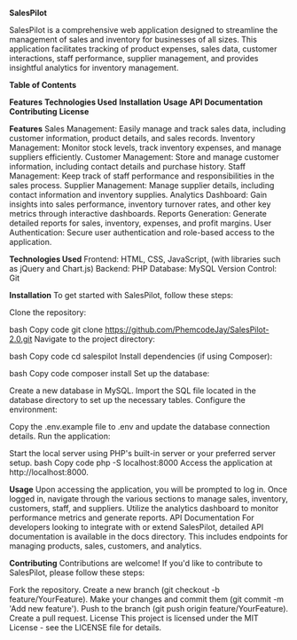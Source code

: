 **SalesPilot**

SalesPilot is a comprehensive web application designed to streamline the management of sales and inventory for businesses of all sizes. This application facilitates tracking of product expenses, sales data, customer interactions, staff performance, supplier management, and provides insightful analytics for inventory management.

**Table of Contents**


**Features**
**Technologies Used**
**Installation**
**Usage**
**API Documentation**
**Contributing**
**License**


**Features**
Sales Management: Easily manage and track sales data, including customer information, product details, and sales records.
Inventory Management: Monitor stock levels, track inventory expenses, and manage suppliers efficiently.
Customer Management: Store and manage customer information, including contact details and purchase history.
Staff Management: Keep track of staff performance and responsibilities in the sales process.
Supplier Management: Manage supplier details, including contact information and inventory supplies.
Analytics Dashboard: Gain insights into sales performance, inventory turnover rates, and other key metrics through interactive dashboards.
Reports Generation: Generate detailed reports for sales, inventory, expenses, and profit margins.
User Authentication: Secure user authentication and role-based access to the application.

**Technologies Used**
Frontend: HTML, CSS, JavaScript, (with libraries such as jQuery and Chart.js)
Backend: PHP
Database: MySQL
Version Control: Git

**Installation**
To get started with SalesPilot, follow these steps:

Clone the repository:

bash
Copy code
git clone https://github.com/PhemcodeJay/SalesPilot-2.0.git
Navigate to the project directory:

bash
Copy code
cd salespilot
Install dependencies (if using Composer):

bash
Copy code
composer install
Set up the database:

Create a new database in MySQL.
Import the SQL file located in the database directory to set up the necessary tables.
Configure the environment:

Copy the .env.example file to .env and update the database connection details.
Run the application:

Start the local server using PHP's built-in server or your preferred server setup.
bash
Copy code
php -S localhost:8000
Access the application at http://localhost:8000.

**Usage**
Upon accessing the application, you will be prompted to log in.
Once logged in, navigate through the various sections to manage sales, inventory, customers, staff, and suppliers.
Utilize the analytics dashboard to monitor performance metrics and generate reports.
API Documentation
For developers looking to integrate with or extend SalesPilot, detailed API documentation is available in the docs directory. This includes endpoints for managing products, sales, customers, and analytics.

**Contributing**
Contributions are welcome! If you'd like to contribute to SalesPilot, please follow these steps:

Fork the repository.
Create a new branch (git checkout -b feature/YourFeature).
Make your changes and commit them (git commit -m 'Add new feature').
Push to the branch (git push origin feature/YourFeature).
Create a pull request.
License
This project is licensed under the MIT License - see the LICENSE file for details.

